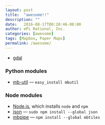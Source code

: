 ```yaml
---
layout: post
title:  "awesome!!"
description: ""
date:   2016-08-17T00:20:46-08:00
author: ePi Rational, Inc.
categories: [awesome]
tags: [Mapbox, Paper Maps]
permalink: /awesome/
---
```



* [gdal](gdal.org)
### Python modules
* [mb-util](https://github.com/mapbox/mbutil) — `easy_install mbutil`

### Node modules
* [Node.js](https://nodejs.org/), which installs `node` and `npm`
* [json](https://www.npmjs.com/package/json) — `sudo npm install --global json`
* [mbpipe](https://github.com/mapbox/node-mbtiles) — `npm install --global mbtiles`
